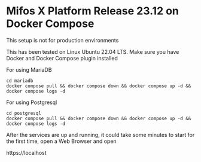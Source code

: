 # Mifos X Platform Release 23.12 on Docker Compose

This setup is not for production environments

This has been tested on Linux Ubuntu 22.04 LTS. Make sure you have Docker and Docker Compose plugin installed

For using MariaDB
```console
cd mariadb
docker compose pull && docker compose down && docker compose up -d && docker compose logs -d
```


For using Postgresql

```console
cd postgresql
docker compose pull && docker compose down && docker compose up -d && docker compose logs -d
```

After the services are up and running, it could take some minutes to start for the first time, open a Web Browser and open


https://localhost


